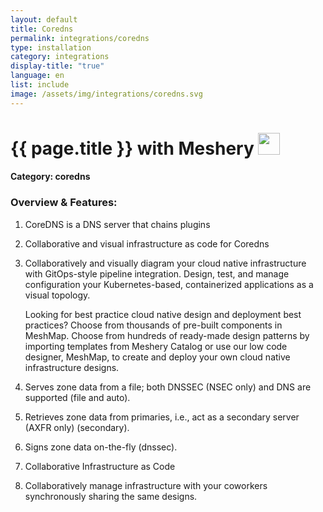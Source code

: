 ```yaml
---
layout: default
title: Coredns
permalink: integrations/coredns
type: installation
category: integrations
display-title: "true"
language: en
list: include
image: /assets/img/integrations/coredns.svg
---
```


<h1>{{ page.title }} with Meshery <img src="{{ page.image }}" style="width: 35px; height: 35px;" /></h1>


#### Category: coredns

### Overview & Features:
1. CoreDNS is a DNS server that chains plugins

2. Collaborative and visual infrastructure as code for Coredns

4. 
    Collaboratively and visually diagram your cloud native infrastructure with GitOps-style pipeline integration. Design, test, and manage configuration your Kubernetes-based, containerized applications as a visual topology.



    Looking for best practice cloud native design and deployment best practices? Choose from thousands of pre-built components in MeshMap. Choose from hundreds of ready-made design patterns by importing templates from Meshery Catalog or use our low code designer, MeshMap, to create and deploy your own cloud native infrastructure designs.



5. Serves zone data from a file; both DNSSEC (NSEC only) and DNS are supported (file and auto).

6. Retrieves zone data from primaries, i.e., act as a secondary server (AXFR only) (secondary).

7. Signs zone data on-the-fly (dnssec).

8. Collaborative Infrastructure as Code

9. Collaboratively manage infrastructure with your coworkers synchronously sharing the same designs.

